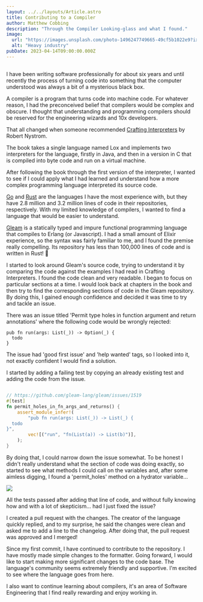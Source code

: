 ```yaml
---
layout: ../../layouts/Article.astro
title: Contributing to a Compiler
author: Matthew Cobbing
description: "Through the Compiler Looking-glass and what I found."
image:
  url: "https://images.unsplash.com/photo-1496247749665-49cf5b1022e9?ixlib=rb-4.0.3&ixid=MnwxMjA3fDB8MHxwaG90by1wYWdlfHx8fGVufDB8fHx8&fm=jpg&w=700&fit=max"
  alt: "Heavy industry"
pubDate: 2023-04-14T09:00:00.000Z
---
```


##

I have been writing software professionally for about six years and until recently the process of turning code into something that the computer understood was always a bit of a mysterious black box.

A compiler is a program that turns code into machine code. For whatever reason, I had the preconceived belief that compilers would be complex and obscure. I thought that understanding and programming compilers should be reserved for the engineering wizards and 10x developers.

That all changed when someone recommended [Crafting Interpreters](https://craftinginterpreters.com/) by Robert Nystrom.

The book takes a single language named Lox and implements two interpreters for the language, firstly in Java, and then in a version in C that is compiled into byte code and run on a virtual machine.

After following the book through the first version of the interpreter, I wanted to see if I could apply what I had learned and understand how a more complex programming language interpreted its source code.

[Go](https://github.com/golang/go) and [Rust](https://github.com/rust-lang/rust) are the languages I have the most experience with, but they have 2.8 million and 3.2 million lines of code in their repositories, respectively. With my limited knowledge of compilers, I wanted to find a language that would be easier to understand.

[Gleam](https://github.com/gleam-lang/gleam) is a statically typed and impure functional programming language that compiles to Erlang (or Javascript). I had a small amount of Elixir experience, so the syntax was fairly familiar to me, and I found the premise really compelling. Its repository has less than 100,000 lines of code and is written in Rust! 🦀

I started to look around Gleam's source code, trying to understand it by comparing the code against the examples I had read in Crafting Interpreters. I found the code clean and very readable. I began to focus on particular sections at a time. I would look back at chapters in the book and then try to find the corresponding sections of code in the Gleam repository. By doing this, I gained enough confidence and decided it was time to try and tackle an issue.

There was an issue titled 'Permit type holes in function argument and return annotations' where the following code would be wrongly rejected:

```gleam
pub fn run(args: List(_)) -> Option(_) {
  todo
}
```

The issue had 'good first issue' and 'help wanted' tags, so I looked into it, not exactly confident I would find a solution.

I started by adding a failing test by copying an already existing test and adding the code from the issue.

```rust

// https://github.com/gleam-lang/gleam/issues/1519
#[test]
fn permit_holes_in_fn_args_and_returns() {
    assert_module_infer!(
        "pub fn run(args: List(_)) -> List(_) {
  todo
}",
        vec![("run", "fn(List(a)) -> List(b)")],
    );
}
```

By doing that, I could narrow down the issue somewhat. To be honest I didn't really understand what the section of code was doing exactly, so started to see what methods I could call on the variables and, after some aimless digging, I found a 'permit_holes' method on a hydrator variable...

![](https://media.giphy.com/media/3oEduNITi4GfwxY1Fu/giphy.gif)

All the tests passed after adding that line of code, and without fully knowing how and with a lot of skepticism... had I just fixed the issue?

I created a pull request with the changes. The creator of the language quickly replied, and to my surprise, he said the changes were clean and asked me to add a line to the changelog. After doing that, the pull request was approved and I merged!

Since my first commit, I have continued to contribute to the repository. I have mostly made simple changes to the formatter. Going forward, I would like to start making more significant changes to the code base. The language's community seems extremely friendly and supportive. I'm excited to see where the language goes from here.

I also want to continue learning about compilers, it's an area of Software Engineering that I find really rewarding and enjoy working in.
